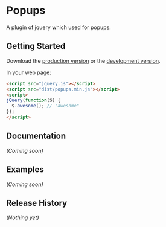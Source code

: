 # Popups

A plugin of jquery which used for popups.

## Getting Started
Download the [production version][min] or the [development version][max].

[min]: https://raw.github.com/uniquetree/jquery-popups/master/dist/popups.min.js
[max]: https://raw.github.com/uniquetree/jquery-popups/master/dist/popups.js

In your web page:

```html
<script src="jquery.js"></script>
<script src="dist/popups.min.js"></script>
<script>
jQuery(function($) {
  $.awesome(); // "awesome"
});
</script>
```

## Documentation
_(Coming soon)_

## Examples
_(Coming soon)_

## Release History
_(Nothing yet)_
